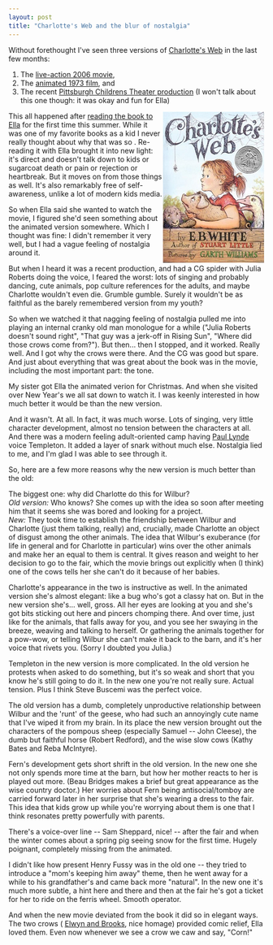 ```yaml
---
layout: post
title: "Charlotte's Web and the blur of nostalgia"
---
```




<p>Without forethought I've seen three versions of 
<a href="http://en.wikipedia.org/wiki/Charlotte's_Web">Charlotte's Web</a> 
in the last few months:</p>

<ol>
  <li>The <a href="http://www.imdb.com/title/tt0413895/">live-action 2006 movie</a>,</li>
  <li>The <a href="http://www.imdb.com/title/tt0070016/">animated 1973 film</a>, and</li>
  <li>The recent <a href="http://trustarts.culturaldistrict.org/production/29602">Pittsburgh
  Childrens Theater production</a> (I won't talk about this one
  though: it was okay and fun for Ella)</li>
</ol>

<p><img src="/images/blog/charlottes_web_small.png"
        alt="Charlotte's Web cover from Wikipedia" 
        width="200" height="298" align="right" /></p>

<p>This all happened after 
<a href="https://twitter.com/#!/cwinters/status/81900557199089664">reading
the book to Ella</a> for the first time this summer. While it was
one of my favorite books as a kid I never really thought about
why that was so . Re-reading it with Ella brought it into new light: it's
direct and doesn't talk down to kids or sugarcoat death or pain
or rejection or heartbreak. But it moves on from those things as
well. It's also remarkably free of self-awareness, unlike a lot
of modern kids media.</p>

<p>So when Ella said she wanted to watch the movie, I figured
she'd seen something about the animated version somewhere. Which
I thought was fine: I didn't remember it very well, but I had a
vague feeling of nostalgia around it.</p>

<p>But when I heard it was a recent production, and had a CG
spider with Julia Roberts doing the voice, I feared the worst:
lots of singing and probably dancing, cute animals, pop culture
references for the adults, and maybe Charlotte wouldn't even
die. Grumble gumble. Surely it wouldn't be as faithful as the
barely remembered version from my youth?</p>

<p>So when we watched it that nagging feeling of nostalgia pulled me
into playing an internal cranky old man monologue for a while
("Julia Roberts doesn't sound right", "That guy was a jerk-off in
Rising Sun", "Where did those crows come from?"). But
then... then I stopped, and it worked. Really well. And I got why
the crows were there. And the CG was good but spare. And just
about everything that was great about the book was in the movie,
including the most important part: the tone.</p>

<p>My sister got Ella the animated verion for Christmas. And when
she visited over New Year's we all sat down to watch it. I was
keenly interested in how much better it would be than the new
version.</p>

<p>And it wasn't. At all. In fact, it was much worse. Lots of
singing, very little character development, almost no tension
between the characters at all. And there was a modern feeling
adult-oriented camp having 
<a href="http://en.wikipedia.org/wiki/Paul_Lynde">Paul Lynde</a> 
voice Templeton. It added a layer of snark without much
else. Nostalgia lied to me, and I'm glad I was able to see
through it.</p>

<p>So, here are a few more reasons why the new version is much
better than the old:</p>

<p>The biggest one: why did Charlotte do this for Wilbur? 
   <br />
   <i>Old version:</i> Who knows? She comes up with the idea so
   soon after meeting him that it seems she was bored and looking
   for a project.
   <br />
   <i>New:</i> They took time to establish the friendship between
   Wilbur and Charlotte (just them talking, really) and,
   crucially, made Charlotte an object of disgust among the
   other animals. The idea that Wilbur's exuberance (for life in
   general and for Charlotte in particular) wins over the other
   animals and make her an equal to them is central. It gives
   reason and weight to her decision to go to the fair, which the
   movie brings out explicitly when (I think) one of the cows
   tells her she can't do it because of her babies.</p>

<p>Charlotte's appearance in the two is instructive as well. In
the animated version she's almost elegant: like a bug who's got a
classy hat on. But in the new version she's... well, gross. All
her eyes are looking at you and she's got bits sticking out here
and pincers chomping there. And over time, just like for the
animals, that falls away for you, and you see her swaying in the
breeze, weaving and talking to herself. Or gathering the animals
together for a pow-wow, or telling Wilbur she can't make it back
to the barn, and it's her voice that rivets you. (Sorry I doubted
you Julia.)</p>

<p>Templeton in the new version is more complicated. In the old
version he protests when asked to do something, but it's so weak
and short that you know he's still going to do it. In the new one
you're not really sure. Actual tension. Plus I think Steve
Buscemi was the perfect voice.</p>

<p>The old version has a dumb, completely unproductive
relationship between Wilbur and the 'runt' of the geese, who had
such an annoyingly cute name that I've wiped it from my brain. In
its place the new version brought out the characters of the
pompous sheep (especially Samuel -- John Cleese), the dumb but
faithful horse (Robert Redford), and the wise slow cows (Kathy
Bates and Reba McIntyre).</p>

<p>Fern's development gets short shrift in the old version. In
the new one she not only spends more time at the barn, but how
her mother reacts to her is played out more. (Beau Bridges makes
a brief but great appearance as the wise country doctor.)  Her
worries about Fern being antisocial/tomboy are carried forward
later in her surprise that she's wearing a dress to the
fair. This idea that kids grow up while you're worrying about
them is one that I think resonates pretty powerfully with
parents.</p>

<p>There's a voice-over line -- Sam Sheppard, nice! -- after the
fair and when the winter comes about a spring pig seeing snow for
the first time. Hugely poignant, completely missing from the
animated.</p>

<p>I didn't like how present Henry Fussy was in the old one -- they
tried to introduce a "mom's keeping him away" theme, then he went
away for a while to his grandfather's and came back more
"natural". In the new one it's much more subtle, a hint here and
there and then at the fair he's got a ticket for her to ride on
the ferris wheel. Smooth operator.</p>

<p>And when the new movie deviated from the book it did so in
elegant ways. The two crows (
<a href="http://en.wikipedia.org/wiki/E._B._White">Elwyn and Brooks</a>, 
nice homage) provided comic relief, Ella loved them. Even now
whenever we see a crow we caw and say, "Corn!" </p>



